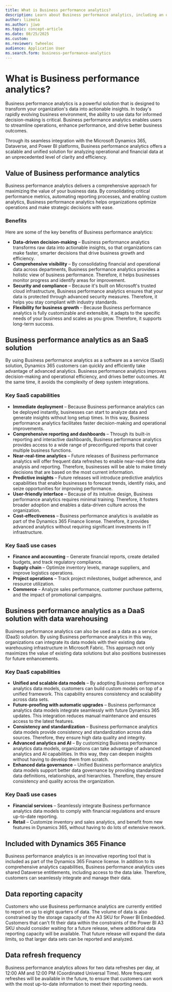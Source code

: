 ```yaml
---
title: What is Business performance analytics?
description: Learn about Business performance analytics, including an outline of the process for turning data into actions to improve business performance.
author: lizmota
ms.author: jiwo
ms.topic: concept-article
ms.date: 08/25/2025
ms.custom:
ms.reviewer: twheeloc 
audience: Application User
ms.search.form: business-performance-analytics
---
```


# What is Business performance analytics?

Business performance analytics is a powerful solution that is designed to transform your organization's data into actionable insights. In today's rapidly evolving business environment, the ability to use data for informed decision-making is critical. Business performance analytics enables users to streamline operations, enhance performance, and drive better business outcomes.

Through its seamless integration with the Microsoft Dynamics 365, Dataverse, and Power BI platforms, Business performance analytics offers a scalable and unified solution for analyzing operational and financial data at an unprecedented level of clarity and efficiency.

## Value of Business performance analytics

Business performance analytics delivers a comprehensive approach for maximizing the value of your business data. By consolidating critical performance metrics, automating reporting processes, and enabling custom analytics, Business performance analytics helps organizations optimize operations and make strategic decisions with ease.

### Benefits

Here are some of the key benefits of Business performance analytics:

- **Data-driven decision-making** – Business performance analytics transforms raw data into actionable insights, so that organizations can make faster, smarter decisions that drive business growth and efficiency.
- **Comprehensive visibility** – By consolidating financial and operational data across departments, Business performance analytics provides a holistic view of business performance. Therefore, it helps businesses monitor progress and identify areas for improvement.
- **Security and compliance** – Because it's built on Microsoft's trusted cloud infrastructure, Business performance analytics ensures that your data is protected through advanced security measures. Therefore, it helps you stay compliant with industry standards.
- **Flexibility for business growth** – Because Business performance analytics is fully customizable and extensible, it adapts to the specific needs of your business and scales as you grow. Therefore, it supports long-term success.

## Business performance analytics as an SaaS solution

By using Business performance analytics as a software as a service (SaaS) solution, Dynamics 365 customers can quickly and efficiently take advantage of advanced analytics. Business performance analytics improves decision-making and operational efficiency, and drives better outcomes. At the same time, it avoids the complexity of deep system integrations.

### Key SaaS capabilities

- **Immediate deployment** – Because Business performance analytics can be deployed instantly, businesses can start to analyze data and generate insights without long setup times. In this way, Business performance analytics facilitates faster decision-making and operational improvements.
- **Comprehensive reporting and dashboards** – Through its built-in reporting and interactive dashboards, Business performance analytics provides access to a wide range of preconfigured reports that cover multiple business functions.
- **Near-real-time analytics** – Future releases of Business performance analytics will offer frequent data refreshes to enable near-real-time data analysis and reporting. Therefore, businesses will be able to make timely decisions that are based on the most current information.
- **Predictive insights** – Future releases will introduce predictive analytics capabilities that enable businesses to forecast trends, identify risks, and seize opportunities for improving performance.
- **User-friendly interface** – Because of its intuitive design, Business performance analytics requires minimal training. Therefore, it fosters broader adoption and enables a data-driven culture across the organization.
- **Cost-effectiveness** – Business performance analytics is available as part of the Dynamics 365 Finance license. Therefore, it provides advanced analytics without requiring significant investments in IT infrastructure.

### Key SaaS use cases

- **Finance and accounting** – Generate financial reports, create detailed budgets, and track regulatory compliance.
- **Supply chain** – Optimize inventory levels, manage suppliers, and improve logistics operations.
- **Project operations** – Track project milestones, budget adherence, and resource utilization.
- **Commerce** – Analyze sales performance, customer purchase patterns, and the impact of promotional campaigns.

## Business performance analytics as a DaaS solution with data warehousing

Business performance analytics can also be used as a data as a service (DaaS) solution. By using Business performance analytics in this way, organizations can integrate its data models with their existing data warehousing infrastructure in Microsoft Fabric. This approach not only maximizes the value of existing data solutions but also positions businesses for future enhancements.

### Key DaaS capabilities

- **Unified and scalable data models** – By adopting Business performance analytics data models, customers can build custom models on top of a unified framework. This capability ensures consistency and scalability across data sets.
- **Future-proofing with automatic upgrades** – Business performance analytics data models integrate seamlessly with future Dynamics 365 updates. This integration reduces manual maintenance and ensures access to the latest features.
- **Consistency and standardization** – Business performance analytics data models provide consistency and standardization across data sources. Therefore, they ensure high data quality and integrity.
- **Advanced analytics and AI** – By customizing Business performance analytics data models, organizations can take advantage of advanced analytics and AI capabilities. In this way, they can deepen insights without having to develop them from scratch.
- **Enhanced data governance** – Unified Business performance analytics data models support better data governance by providing standardized data definitions, relationships, and hierarchies. Therefore, they ensure consistency and quality across the organization.

### Key DaaS use cases

- **Financial services** – Seamlessly integrate Business performance analytics data models to comply with financial regulations and ensure up-to-date reporting.
- **Retail** – Customize inventory and sales analytics, and benefit from new features in Dynamics 365, without having to do lots of extensive rework.

## Included with Dynamics 365 Finance

Business performance analytics is an innovative reporting tool that is included as part of the Dynamics 365 Finance license. In addition to its comprehensive analytics capabilities, Business performance analytics uses shared Dataverse entitlements, including access to the data lake. Therefore, customers can seamlessly integrate and manage their data.

## Data reporting capacity

Customers who use Business performance analytics are currently entitled to report on up to eight quarters of data. The volume of data is also constrained by the storage capacity of the A3 SKU for Power BI Embedded. Customers that can't fit their data within the constraints of the Power BI A3 SKU should consider waiting for a future release, where additional data reporting capacity will be available. That future release will expand the data limits, so that larger data sets can be reported and analyzed.

## Data refresh frequency

Business performance analytics allows for two data refreshes per day, at 12:00 AM and 12:00 PM (Coordinated Universal Time). More frequent refreshes will be available in the future, to ensure that customers can work with the most up-to-date information to meet their reporting needs.
